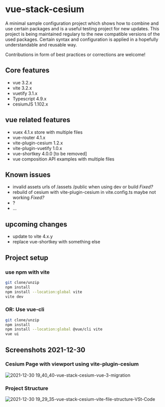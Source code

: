 # vue-stack-cesium

A minimal sample configuration project which shows how to combine and use certain packages and is a useful testing project for new updates. This project is being maintained regulary to the new compatible versions of the used packages. Certain syntax and configuration is applied in a hopefully understandable and reusable way.

Contributions in form of best practices or corrections are welcome!

## Core features

- vue 3.2.x
- vite 3.2.x
- vuetify 3.1.x
- Typescript 4.9.x
- cesiumJS 1.102.x

## vue related features

- vuex 4.1.x store with multiple files
- vue-router 4.1.x
- vite-plugin-cesium 1.2.x
- vite-plugin-vuetify 1.0.x
- vue-shortkey 4.0.0 [to be removed]
- vue composition API examples with multiple files

## Known issues

- invalid assets urls of /assets /public when using dev or build *Fixed?*
- rebuild of cesium with vite-plugin-cesium in vite.config.ts maybe not working *Fixed?*
- ?
- ...

## upcoming changes

- update to vite 4.x.y
- replace vue-shortkey with something else

## Project setup

### use npm with vite

```bash
git clone/unzip
npm install
npm install --location:global vite
vite dev
```

### OR: Use vue-cli

```bash
git clone/unzip
npm install
npm install --location:global @vue/cli vite
vue ui
```

## Screenshots 2021-12-30

### Cesium Page with viewport using vite-plugin-cesium

![2021-12-30 19_40_40-vue-stack-cesium-vue-3-migration](https://user-images.githubusercontent.com/5106318/147779540-34d27a64-e63e-49dd-aeba-9310cf63c6e5.png)

### Project Structure

![2021-12-30 19_29_35-vue-stack-cesium-vite-file-structure-VSt-Code](https://user-images.githubusercontent.com/5106318/147779538-21524e49-de22-40b3-966b-098fb56c416c.png)
